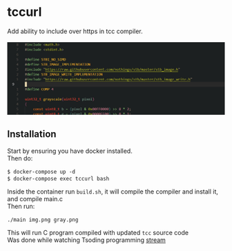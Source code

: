 # tccurl  
Add ability to include over https in tcc compiler.
<br/>
<br/>
![alt text](tccurl-example.jpg)

## Installation
Start by ensuring you have docker installed. <br/>
Then do:
```
$ docker-compose up -d 
$ docker-compose exec tccurl bash
```
Inside the container run `build.sh`, it will compile the compiler and install it, and compile main.c <br/>
Then run:
```
./main img.png gray.png
```
This will run C program compiled with updated ```tcc``` source code <br/>
Was done while watching Tsoding programming [stream](https://www.youtube.com/watch?v=4vSyqK3SK-0)

